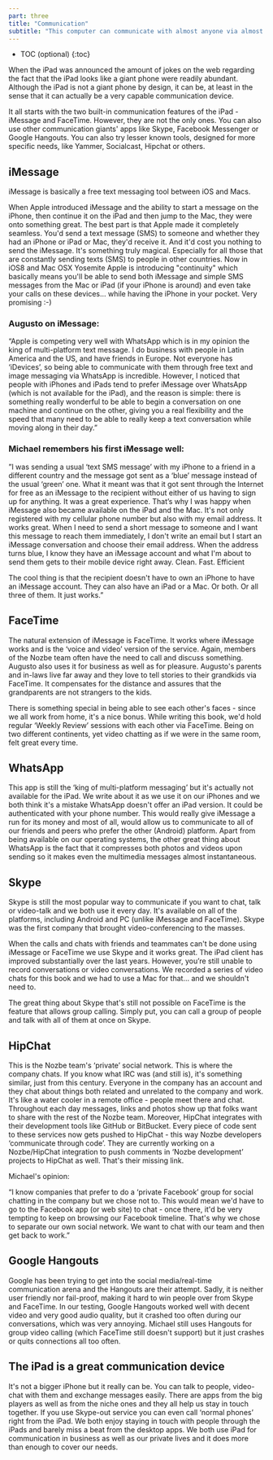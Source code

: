 ```yaml
---
part: three
title: "Communication"
subtitle: "This computer can communicate with almost anyone via almost anything…"
---
```


* TOC (optional)
{:toc}

When the iPad was announced the amount of jokes on the web regarding the fact that the iPad looks like a giant phone were readily abundant. Although the iPad is not a giant phone by design, it can be, at least in the sense that it can actually be a very capable communication device.

It all starts with the two built-in communication features of the iPad - iMessage and FaceTime. However, they are not the only ones. You can also use other communication giants' apps like Skype, Facebook Messenger or Google Hangouts. You can also try lesser known tools, designed for more specific needs, like Yammer, Socialcast, Hipchat or others.

## iMessage

iMessage is basically a free text messaging tool between iOS and Macs.

When Apple introduced iMessage and the ability to start a message on the iPhone, then continue it on the iPad and then jump to the Mac, they were onto something great. The best part is that Apple made it completely seamless. You'd send a text message (SMS) to someone and whether they had an iPhone or iPad or Mac, they'd receive it. And it'd cost you nothing to send the iMessage. It's something truly magical. Especially for all those that are constantly sending texts (SMS) to people in other countries. Now in iOS8 and Mac OSX Yosemite Apple is introducing "continuity" which basically means you'll be able to send both iMessage and simple SMS messages from the Mac or iPad (if your iPhone is around) and even take your calls on these devices... while having the iPhone in your pocket. Very promising :-)

### Augusto on iMessage:

“Apple is competing very well with WhatsApp which is in my opinion the king of multi-platform text message. I do business with people in Latin America and the US, and have friends in Europe. Not everyone has ‘iDevices’, so being able to communicate with them through free text and image messaging via WhatsApp is incredible. However, I noticed that people with iPhones and iPads tend to prefer iMessage over WhatsApp (which is not available for the iPad), and the reason is simple: there is something really wonderful to be able to begin a conversation on one machine and continue on the other, giving you a real flexibility and the speed that many need to be able to really keep a text conversation while moving along in their day.”

### Michael remembers his first iMessage well:

”I was sending a usual ‘text SMS message’ with my iPhone to a friend in a different country and the message got sent as a ‘blue’ message instead of the usual ‘green’ one. What it meant was that it got sent through the Internet for free as an iMessage to the recipient without either of us having to sign up for anything. It was a great experience. That’s why I was happy when iMessage also became available on the iPad and the Mac. It's not only registered with my cellular phone number but also with my email address. It works great. When I need to send a short message to someone and I want this message to reach them immediately, I don't write an email but I start an iMessage conversation and choose their email address. When the address turns blue, I know they have an iMessage account and what I'm about to send them gets to their mobile device right away. Clean. Fast. Efficient

The cool thing is that the recipient doesn't have to own an iPhone to have an iMessage account. They can also have an iPad or a Mac. Or both. Or all three of them. It just works.”

## FaceTime

The natural extension of iMessage is FaceTime. It works where iMessage works and is the ‘voice and video’ version of the service. Again, members of the Nozbe team often have the need to call and discuss something. Augusto also uses it for business as well as for pleasure. Augusto's parents and in-laws live far away and they love to tell stories to their grandkids via FaceTime. It compensates for the distance and assures that the grandparents are not strangers to the kids.

There is something special in being able to see each other's faces - since we all work from home, it's a nice bonus. While writing this book, we'd hold regular ‘Weekly Review’ sessions with each other via FaceTime. Being on two different continents, yet video chatting as if we were in the same room, felt great every time.

## WhatsApp

This app is still the ‘king of multi-platform messaging’ but it's actually not available for the iPad. We write about it as we use it on our iPhones and we both think it's a mistake WhatsApp doesn't offer an iPad version. It could be authenticated with your phone number. This would really give iMessage a run for its money and most of all, would allow us to communicate to all of our friends and peers who prefer the other (Android) platform. Apart from being available on our operating systems, the other great thing about WhatsApp is the fact that it compresses both photos and videos upon sending so it makes even the multimedia messages almost instantaneous.

## Skype

Skype is still the most popular way to communicate if you want to chat, talk or video-talk and we both use it every day. It's available on all of the platforms, including Android and PC (unlike iMessage and FaceTime). Skype was the first company that brought video-conferencing to the masses.

When the calls and chats with friends and teammates can't be done using iMessage or FaceTime we use Skype and it works great. The iPad client has improved substantially over the last years. However, you’re still unable to record conversations or video conversations. We recorded a series of video chats for this book and we had to use a Mac for that... and we shouldn't need to.

The great thing about Skype that's still not possible on FaceTime is the feature that allows group calling. Simply put, you can call a group of people and talk with all of them at once on Skype.

## HipChat

This is the Nozbe team's ‘private’ social network. This is where the company chats. If you know what IRC was (and still is), it's something similar, just from this century. Everyone in the company has an account and they chat about things both related and unrelated to the company and work. It's like a water cooler in a remote office - people meet there and chat. Throughout each day messages, links and photos show up that folks want to share with the rest of the Nozbe team. Moreover, HipChat integrates with their development tools like GitHub or BitBucket. Every piece of code sent to these services now gets pushed to HipChat - this way Nozbe developers ‘communicate through code’. They are currently working on a Nozbe/HipChat integration to push comments in ‘Nozbe development’ projects to HipChat as well. That's their missing link.

Michael's opinion:

“I know companies that prefer to do a ‘private Facebook’ group for social chatting in the company but we chose not to. This would mean we'd have to go to the Facebook app (or web site) to chat - once there, it'd be very tempting to keep on browsing our Facebook timeline. That's why we chose to separate our own social network. We want to chat with our team and then get back to work.”

## Google Hangouts

Google has been trying to get into the social media/real-time communication arena and the Hangouts are their attempt. Sadly, it is neither user friendly nor fail-proof, making it hard to win people over from Skype and FaceTime. In our testing, Google Hangouts worked well with decent video and very good audio quality, but it crashed too often during our conversations, which was very annoying. Michael still uses Hangouts for group video calling (which FaceTime still doesn't support) but it just crashes or quits connections all too often.

## The iPad is a great communication device

It's not a bigger iPhone but it really can be. You can talk to people, video-chat with them and exchange messages easily. There are apps from the big players as well as from the niche ones and they all help us stay in touch together. If you use Skype-out service you can even call ‘normal phones’ right from the iPad. We both enjoy staying in touch with people through the iPads and barely miss a beat from the desktop apps. We both use iPad for communication in business as well as our private lives and it does more than enough to cover our needs.
